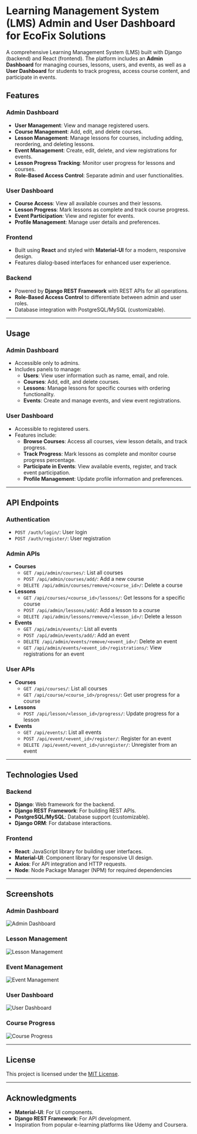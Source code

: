 # Learning Management System (LMS) Admin and User Dashboard for EcoFix Solutions

A comprehensive Learning Management System (LMS) built with Django (backend) and React (frontend). The platform includes an **Admin Dashboard** for managing courses, lessons, users, and events, as well as a **User Dashboard** for students to track progress, access course content, and participate in events.

## Features

### Admin Dashboard
- **User Management**: View and manage registered users.
- **Course Management**: Add, edit, and delete courses.
- **Lesson Management**: Manage lessons for courses, including adding, reordering, and deleting lessons.
- **Event Management**: Create, edit, delete, and view registrations for events.
- **Lesson Progress Tracking**: Monitor user progress for lessons and courses.
- **Role-Based Access Control**: Separate admin and user functionalities.

### User Dashboard
- **Course Access**: View all available courses and their lessons.
- **Lesson Progress**: Mark lessons as complete and track course progress.
- **Event Participation**: View and register for events.
- **Profile Management**: Manage user details and preferences.

### Frontend
- Built using **React** and styled with **Material-UI** for a modern, responsive design.
- Features dialog-based interfaces for enhanced user experience.

### Backend
- Powered by **Django REST Framework** with REST APIs for all operations.
- **Role-Based Access Control** to differentiate between admin and user roles.
- Database integration with PostgreSQL/MySQL (customizable).

---

## Usage

### Admin Dashboard
- Accessible only to admins.
- Includes panels to manage:
  - **Users**: View user information such as name, email, and role.
  - **Courses**: Add, edit, and delete courses.
  - **Lessons**: Manage lessons for specific courses with ordering functionality.
  - **Events**: Create and manage events, and view event registrations.

### User Dashboard
- Accessible to registered users.
- Features include:
  - **Browse Courses**: Access all courses, view lesson details, and track progress.
  - **Track Progress**: Mark lessons as complete and monitor course progress percentage.
  - **Participate in Events**: View available events, register, and track event participation.
  - **Profile Management**: Update profile information and preferences.

---

## API Endpoints

### Authentication
- `POST /auth/login/`: User login
- `POST /auth/register/`: User registration

### Admin APIs
- **Courses**
  - `GET /api/admin/courses/`: List all courses
  - `POST /api/admin/courses/add/`: Add a new course
  - `DELETE /api/admin/courses/remove/<course_id>/`: Delete a course
- **Lessons**
  - `GET /api/courses/<course_id>/lessons/`: Get lessons for a specific course
  - `POST /api/admin/lessons/add/`: Add a lesson to a course
  - `DELETE /api/admin/lessons/remove/<lesson_id>/`: Delete a lesson
- **Events**
  - `GET /api/admin/events/`: List all events
  - `POST /api/admin/events/add/`: Add an event
  - `DELETE /api/admin/events/remove/<event_id>/`: Delete an event
  - `GET /api/admin/events/<event_id>/registrations/`: View registrations for an event

### User APIs
- **Courses**
  - `GET /api/courses/`: List all courses
  - `GET /api/course/<course_id>/progress/`: Get user progress for a course
- **Lessons**
  - `POST /api/lesson/<lesson_id>/progress/`: Update progress for a lesson
- **Events**
  - `GET /api/events/`: List all events
  - `POST /api/event/<event_id>/register/`: Register for an event
  - `DELETE /api/event/<event_id>/unregister/`: Unregister from an event

---

## Technologies Used

### Backend
- **Django**: Web framework for the backend.
- **Django REST Framework**: For building REST APIs.
- **PostgreSQL/MySQL**: Database support (customizable).
- **Django ORM**: For database interactions.

### Frontend
- **React**: JavaScript library for building user interfaces.
- **Material-UI**: Component library for responsive UI design.
- **Axios**: For API integration and HTTP requests.
- **Node**: Node Package Manager (NPM) for required dependencies 

---

## Screenshots

### Admin Dashboard
![Admin Dashboard](screenshots/admin-dashboard.png)

### Lesson Management
![Lesson Management](screenshots/lesson-management.png)

### Event Management
![Event Management](screenshots/event-management.png)

### User Dashboard
![User Dashboard](screenshots/user-dashboard.png)

### Course Progress
![Course Progress](screenshots/course-progress.png)

---

## License

This project is licensed under the [MIT License](LICENSE).

---

## Acknowledgments

- **Material-UI**: For UI components.
- **Django REST Framework**: For API development.
- Inspiration from popular e-learning platforms like Udemy and Coursera.

